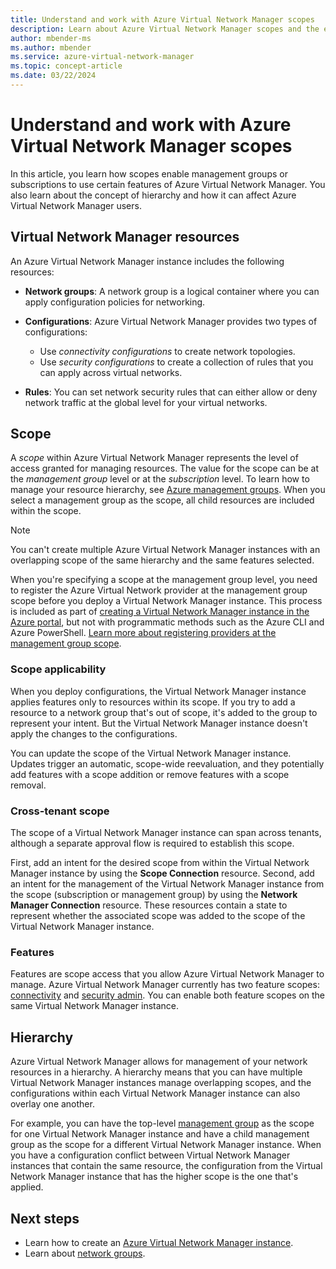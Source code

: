 ```yaml
---
title: Understand and work with Azure Virtual Network Manager scopes
description: Learn about Azure Virtual Network Manager scopes and the effects that they have on managing virtual networks.
author: mbender-ms
ms.author: mbender
ms.service: azure-virtual-network-manager
ms.topic: concept-article
ms.date: 03/22/2024
---
```


# Understand and work with Azure Virtual Network Manager scopes

In this article, you learn how scopes enable management groups or subscriptions to use certain features of Azure Virtual Network Manager. You also learn about the concept of hierarchy and how it can affect Azure Virtual Network Manager users.

## Virtual Network Manager resources

An Azure Virtual Network Manager instance includes the following resources:

- **Network groups**: A network group is a logical container where you can apply configuration policies for networking.

- **Configurations**: Azure Virtual Network Manager provides two types of configurations:
  - Use *connectivity configurations* to create network topologies.
  - Use *security configurations* to create a collection of rules that you can apply across virtual networks.

- **Rules**: You can set network security rules that can either allow or deny network traffic at the global level for your virtual networks.

## Scope

A *scope* within Azure Virtual Network Manager represents the level of access granted for managing resources. The value for the scope can be at the *management group* level or at the *subscription* level. To learn how to manage your resource hierarchy, see [Azure management groups](../governance/management-groups/overview.md). When you select a management group as the scope, all child resources are included within the scope.

> [!NOTE]
> You can't create multiple Azure Virtual Network Manager instances with an overlapping scope of the same hierarchy and the same features selected.
>
> When you're specifying a scope at the management group level, you need to register the Azure Virtual Network provider at the management group scope before you deploy a Virtual Network Manager instance. This process is included as part of [creating a Virtual Network Manager instance in the Azure portal](./create-virtual-network-manager-portal.md), but not with programmatic methods such as the Azure CLI and Azure PowerShell. [Learn more about registering providers at the management group scope](/rest/api/resources/providers/register-at-management-group-scope).

### Scope applicability

When you deploy configurations, the Virtual Network Manager instance applies features only to resources within its scope. If you try to add a resource to a network group that's out of scope, it's added to the group to represent your intent. But the Virtual Network Manager instance doesn't apply the changes to the configurations.

You can update the scope of the Virtual Network Manager instance. Updates trigger an automatic, scope-wide reevaluation, and they potentially add features with a scope addition or remove features with a scope removal.

### Cross-tenant scope

The scope of a Virtual Network Manager instance can span across tenants, although a separate approval flow is required to establish this scope.

First, add an intent for the desired scope from within the Virtual Network Manager instance by using the **Scope Connection** resource. Second, add an intent for the management of the Virtual Network Manager instance from the scope (subscription or management group) by using the **Network Manager Connection** resource. These resources contain a state to represent whether the associated scope was added to the scope of the Virtual Network Manager instance.

### Features

Features are scope access that you allow Azure Virtual Network Manager to manage. Azure Virtual Network Manager currently has two feature scopes: [connectivity](concept-connectivity-configuration.md) and [security admin](concept-security-admins.md). You can enable both feature scopes on the same Virtual Network Manager instance.

## Hierarchy

Azure Virtual Network Manager allows for management of your network resources in a hierarchy. A hierarchy means that you can have multiple Virtual Network Manager instances manage overlapping scopes, and the configurations within each Virtual Network Manager instance can also overlay one another.

For example, you can have the top-level [management group](../governance/management-groups/overview.md) as the scope for one Virtual Network Manager instance and have a child management group as the scope for a different Virtual Network Manager instance. When you have a configuration conflict between Virtual Network Manager instances that contain the same resource, the configuration from the Virtual Network Manager instance that has the higher scope is the one that's applied.

## Next steps

- Learn how to create an [Azure Virtual Network Manager instance](create-virtual-network-manager-portal.md).
- Learn about [network groups](concept-network-groups.md).
